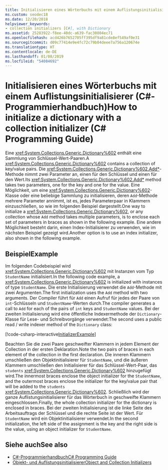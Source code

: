 ```yaml
---
title: Initialisieren eines Wörterbuchs mit einem Auflistungsinitialisierer – C#-Programmierhandbuch
ms.custom: seodec18
ms.date: 12/20/2018
helpviewer_keywords:
- collection initializers [C#], with Dictionary
ms.assetid: 25283922-f8ee-40dc-a639-fac30804ec71
ms.openlocfilehash: acd426b7652705ff395df9a81cde8ef549af0e31
ms.sourcegitcommit: d09c77414e9e4fc72c79b04deee7a756a120674e
ms.translationtype: HT
ms.contentlocale: de-DE
ms.lasthandoff: 01/08/2019
ms.locfileid: "54084692"
---
```

# <a name="how-to-initialize-a-dictionary-with-a-collection-initializer-c-programming-guide"></a><span data-ttu-id="cbaae-102">Initialisieren eines Wörterbuchs mit einem Auflistungsinitialisierer (C#-Programmierhandbuch)</span><span class="sxs-lookup"><span data-stu-id="cbaae-102">How to initialize a dictionary with a collection initializer (C# Programming Guide)</span></span>

<span data-ttu-id="cbaae-103">Eine <xref:System.Collections.Generic.Dictionary%602> enthält eine Sammlung von Schlüssel-Wert-Paaren.</span><span class="sxs-lookup"><span data-stu-id="cbaae-103">A <xref:System.Collections.Generic.Dictionary%602> contains a collection of key/value pairs.</span></span> <span data-ttu-id="cbaae-104">Die <xref:System.Collections.Generic.Dictionary%602.Add*>-Methode nimmt zwei Parameter an, einen für den Schlüssel und einen für den Wert.</span><span class="sxs-lookup"><span data-stu-id="cbaae-104">Its <xref:System.Collections.Generic.Dictionary%602.Add*> method takes two parameters, one for the key and one for the value.</span></span> <span data-ttu-id="cbaae-105">Eine Möglichkeit, um eine <xref:System.Collections.Generic.Dictionary%602>-Klasse oder eine beliebige Sammlung zu initialisieren, deren `Add`-Methode mehrere Parameter annimmt, ist es, jedes Parameterpaar in Klammern einzuschließen, so wie im folgenden Beispiel dargestellt.</span><span class="sxs-lookup"><span data-stu-id="cbaae-105">One way to initialize a <xref:System.Collections.Generic.Dictionary%602>, or any collection whose `Add` method takes multiple parameters, is to enclose each set of parameters in braces as shown in the following example.</span></span> <span data-ttu-id="cbaae-106">Eine andere Möglichkeit besteht darin, einen Index-Initialisierer zu verwenden, wie im nächsten Beispiel gezeigt wird.</span><span class="sxs-lookup"><span data-stu-id="cbaae-106">Another option is to use an index initializer, also shown in the following example.</span></span>

## <a name="example"></a><span data-ttu-id="cbaae-107">Beispiel</span><span class="sxs-lookup"><span data-stu-id="cbaae-107">Example</span></span>

<span data-ttu-id="cbaae-108">Im folgenden Codebeispiel wird <xref:System.Collections.Generic.Dictionary%602> mit Instanzen vom Typ `StudentName` initialisiert.</span><span class="sxs-lookup"><span data-stu-id="cbaae-108">In the following code example, a <xref:System.Collections.Generic.Dictionary%602> is initialized with instances of type `StudentName`.</span></span>  <span data-ttu-id="cbaae-109">Die erste Initialisierung verwendet die `Add`-Methode mit zwei Argumenten.</span><span class="sxs-lookup"><span data-stu-id="cbaae-109">The first initialization uses the `Add` method with two arguments.</span></span> <span data-ttu-id="cbaae-110">Der Compiler führt für `Add` einen Aufruf für jedes der Paare von `int`-Schlüsseln und `StudentName`-Werten durch.</span><span class="sxs-lookup"><span data-stu-id="cbaae-110">The compiler generates a call to `Add` for each of the pairs of `int` keys and `StudentName` values.</span></span> <span data-ttu-id="cbaae-111">Bei der zweiten Initialisierung wird eine öffentliche Indexermethode der `Dictionary`-Klasse für Lese- und Schreibvorgänge verwendet:</span><span class="sxs-lookup"><span data-stu-id="cbaae-111">The second uses a public read / write indexer method of the `Dictionary` class:</span></span>

[!code-csharp-interactive[InitializerExample](../../../../samples/snippets/csharp/programming-guide/classes-and-structs/object-collection-initializers/HowToDictionaryInitializer.cs#HowToDictionaryInitializer)]  

<span data-ttu-id="cbaae-112">Beachten Sie die zwei Paare geschweifter Klammern in jedem Element der Collection in der ersten Deklaration.</span><span class="sxs-lookup"><span data-stu-id="cbaae-112">Note the two pairs of braces in each element of the collection in the first declaration.</span></span> <span data-ttu-id="cbaae-113">Die inneren Klammern umschließen den Objektinitialisierer für `StudentName`, und die äußeren Klammern umschließen den Initialisierer für das Schlüssel-Wert-Paar, das `students` <xref:System.Collections.Generic.Dictionary%602> hinzugefügt wird.</span><span class="sxs-lookup"><span data-stu-id="cbaae-113">The innermost braces enclose the object initializer for the `StudentName`, and the outermost braces enclose the initializer for the key/value pair that will be added to the `students` <xref:System.Collections.Generic.Dictionary%602>.</span></span> <span data-ttu-id="cbaae-114">Schließlich wird der ganze Auflistungsinitialisierer für das Wörterbuch in geschweifte Klammern eingeschlossen.</span><span class="sxs-lookup"><span data-stu-id="cbaae-114">Finally, the whole collection initializer for the dictionary is enclosed in braces.</span></span> <span data-ttu-id="cbaae-115">Bei der zweiten Initialisierung ist die linke Seite des Arbeitsauftrags der Schlüssel und die rechte Seite ist der Wert. Für `StudentName` wird ein Objektinitialisierer verwendet.</span><span class="sxs-lookup"><span data-stu-id="cbaae-115">In the second initialization, the left side of the assignment is the key and the right side is the value, using an object initializer for `StudentName`.</span></span>

## <a name="see-also"></a><span data-ttu-id="cbaae-116">Siehe auch</span><span class="sxs-lookup"><span data-stu-id="cbaae-116">See also</span></span>

- [<span data-ttu-id="cbaae-117">C#-Programmierhandbuch</span><span class="sxs-lookup"><span data-stu-id="cbaae-117">C# Programming Guide</span></span>](../../../csharp/programming-guide/index.md)
- [<span data-ttu-id="cbaae-118">Objekt- und Auflistungsinitialisierer</span><span class="sxs-lookup"><span data-stu-id="cbaae-118">Object and Collection Initializers</span></span>](../../../csharp/programming-guide/classes-and-structs/object-and-collection-initializers.md)
